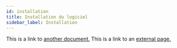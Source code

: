 ```yaml
---
id: installation
title: Installation du logiciel
sidebar_label: Installation
---
```


This is a link to [another document.](activation.md) 
This is a link to an [external page.](http://www.example.com/)
